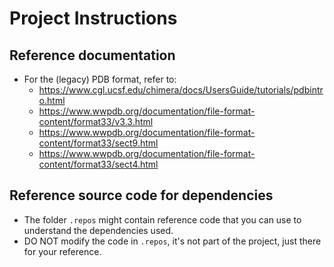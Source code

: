 # Project Instructions

## Reference documentation
 - For the (legacy) PDB format, refer to:
   - https://www.cgl.ucsf.edu/chimera/docs/UsersGuide/tutorials/pdbintro.html
   - https://www.wwpdb.org/documentation/file-format-content/format33/v3.3.html
   - https://www.wwpdb.org/documentation/file-format-content/format33/sect9.html
   - https://www.wwpdb.org/documentation/file-format-content/format33/sect4.html

## Reference source code for dependencies

- The folder `.repos` might contain reference code that you can use to understand the dependencies used.
- DO NOT modify the code in `.repos`, it's not part of the project, just there for your reference.
